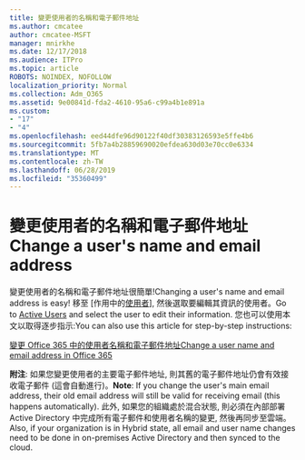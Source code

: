 ```yaml
---
title: 變更使用者的名稱和電子郵件地址
ms.author: cmcatee
author: cmcatee-MSFT
manager: mnirkhe
ms.date: 12/17/2018
ms.audience: ITPro
ms.topic: article
ROBOTS: NOINDEX, NOFOLLOW
localization_priority: Normal
ms.collection: Adm_O365
ms.assetid: 9e00841d-fda2-4610-95a6-c99a4b1e891a
ms.custom:
- "17"
- "4"
ms.openlocfilehash: eed44dfe96d90122f40df30383126593e5ffe4b6
ms.sourcegitcommit: 5fb7a4b28859690020efdea630d03e70cc0e6334
ms.translationtype: MT
ms.contentlocale: zh-TW
ms.lasthandoff: 06/28/2019
ms.locfileid: "35360499"
---
```

# <a name="change-a-users-name-and-email-address"></a><span data-ttu-id="aef61-102">變更使用者的名稱和電子郵件地址</span><span class="sxs-lookup"><span data-stu-id="aef61-102">Change a user's name and email address</span></span>

<span data-ttu-id="aef61-103">變更使用者的名稱和電子郵件地址很簡單!</span><span class="sxs-lookup"><span data-stu-id="aef61-103">Changing a user's name and email address is easy!</span></span> <span data-ttu-id="aef61-104">移至 [作用中的[使用者](https://admin.microsoft.com/Adminportal/Home?source=applauncher#/users)], 然後選取要編輯其資訊的使用者。</span><span class="sxs-lookup"><span data-stu-id="aef61-104">Go to [Active Users](https://admin.microsoft.com/Adminportal/Home?source=applauncher#/users) and select the user to edit their information.</span></span> <span data-ttu-id="aef61-105">您也可以使用本文以取得逐步指示:</span><span class="sxs-lookup"><span data-stu-id="aef61-105">You can also use this article for step-by-step instructions:</span></span>
  
[<span data-ttu-id="aef61-106">變更 Office 365 中的使用者名稱和電子郵件地址</span><span class="sxs-lookup"><span data-stu-id="aef61-106">Change a user name and email address in Office 365</span></span>](https://support.office.com/article/Change-a-user-name-and-email-address-in-Office-365-fb5ac074-e203-4e1f-9843-b9d1a3e03297?wt.mc_id=change_email_AI.aspx)
  
 <span data-ttu-id="aef61-107">**附注**: 如果您變更使用者的主要電子郵件地址, 則其舊的電子郵件地址仍會有效接收電子郵件 (這會自動進行)。</span><span class="sxs-lookup"><span data-stu-id="aef61-107">**Note**: If you change the user's main email address, their old email address will still be valid for receiving email (this happens automatically).</span></span> <span data-ttu-id="aef61-108">此外, 如果您的組織處於混合狀態, 則必須在內部部署 Active Directory 中完成所有電子郵件和使用者名稱的變更, 然後再同步至雲端。</span><span class="sxs-lookup"><span data-stu-id="aef61-108">Also, if your organization is in Hybrid state, all email and user name changes need to be done in on-premises Active Directory and then synced to the cloud.</span></span>
